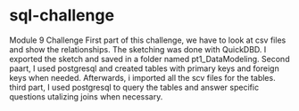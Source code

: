 # sql-challenge
Module 9 Challenge
First part of this challenge, we have to look at csv files and show the relationships. The sketching was done with QuickDBD. I exported the sketch and saved in a folder named pt1_DataModeling. 
Second paart, I used postgresql and created tables with primary keys and foreign keys when needed. Afterwards, i imported all the scv files for the tables.
third part, I used postgresql to query the tables and answer specific questions utalizing joins when necessary. 
